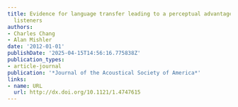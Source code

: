 ```yaml
---
title: Evidence for language transfer leading to a perceptual advantage for non-native
  listeners
authors:
- Charles Chang
- Alan Mishler
date: '2012-01-01'
publishDate: '2025-04-15T14:56:16.775838Z'
publication_types:
- article-journal
publication: '*Journal of the Acoustical Society of America*'
links:
- name: URL
  url: http://dx.doi.org/10.1121/1.4747615
---
```

